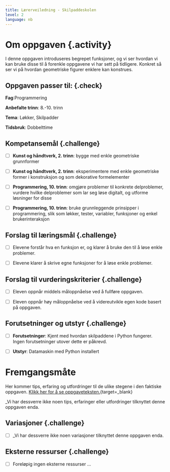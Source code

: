 ```yaml
---
title: Lærerveiledning - Skilpaddeskolen
level: 2
language: nb
---
```



# Om oppgaven {.activity}

I denne oppgaven introduseres begrepet funksjoner, og vi ser hvordan vi kan bruke disse til å forenkle oppgavene vi har sett på tidligere. Konkret så ser vi på hvordan geometriske figurer enklere kan konstrues. 


## Oppgaven passer til: {.check}

 __Fag__:Programmering 

 __Anbefalte trinn__: 8.-10. trinn

 __Tema__: Løkker, Skilpadder

 __Tidsbruk__: Dobbelttime


 ## Kompetansemål {.challenge}

 - [ ] __Kunst og håndtverk, 2. trinn__: bygge med enkle geometriske grunnformer

 - [ ] __Kunst og håndtverk, 2. trinn__: eksperimentere med enkle geometriske former i konstruksjon og som dekorative formelementer

 - [ ] __Programmering, 10. trinn__: omgjøre problemer til konkrete delproblemer, vurdere hvilke delproblemer som lar seg løse digitalt, og utforme løsninger for disse

 - [ ] __Programmering, 10. trinn__: bruke grunnleggende prinsipper i programmering, slik som løkker, tester, variabler, funksjoner og enkel brukerinteraksjon


 ## Forslag til læringsmål {.challenge}

 - [ ] Elevene forstår hva en funksjon er, og klarer å bruke den til å løse enkle problemer.

 - [ ] Elevene klarer å skrive egne funksjoner for å løse enkle problemer. 


 ## Forslag til vurderingskriterier {.challenge}

 - [ ] Eleven oppnår middels måloppnåelse ved å fullføre oppgaven.

 - [ ] Eleven oppnår høy måloppnåelse ved å videreutvikle egen kode basert på oppgaven. 

 
 ## Forutsetninger og utstyr {.challenge}

 - [ ]  __Forutsetninger__: Kjent med hvordan skilpaddene i Python fungerer. Ingen forutsetninger utover dette er påkrevd. 

 - [ ]  __Utstyr__: Datamaskin med Python installert


 # Fremgangsmåte

 Her kommer tips, erfaring og utfordringer til de ulike stegene i den faktiske oppgaven. [Klikk her for å se oppgaveteksten.](../skilpaddeskolen/skilpaddeskolen.html){target=_blank}

 _Vi har dessverre ikke noen tips, erfaringer eller utfordringer tilknyttet denne oppgaven enda.


 ## Variasjoner {.challenge}


 - [ ]  _Vi har dessverre ikke noen variasjoner tilknyttet denne oppgaven enda.


 ## Eksterne ressurser {.challenge}

 - [ ] Foreløpig ingen eksterne ressurser ...

